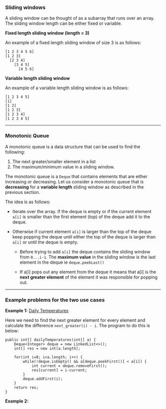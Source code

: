 ### Sliding windows

A sliding window can be thought of as a subarray that runs over an array. The sliding window length can be either fixed or variable.

**Fixed length sliding window (length = 3)**

An example of a fixed length sliding window of size 3 is as follows:

```
[1 2 3 4 5 6]
[1 2 3]
  [2 3 4]
    [3 4 5]
      [4 5 6]
```

**Variable length sliding window**

An example of a variable length sliding window is as follows:

```
[1 2 3 4 5]
[1]
[1 2]
[1 2 3]
[1 2 3 4]
[1 2 3 4 5]
```

------------

### Monotonic Queue

A monotonic queue is a data structure that can be used to find the following:

1. The next greater/smaller element in a list
2. The maximum/minimum value in a sliding window.

The monotonic queue is a `Deque` that contains elements that are either increasing or decreasing. Let us consider a monotonic queue that is **decreasing** for a **variable length** sliding window as described in the previous section.

The idea is as follows:

- Iterate over the array. If the deque is empty or if the current element `a[i]` is smaller than the first element (top) of the deque add it to the deque.
- Otherwise if current element `a[i]` is larger than the top of the deque keep popping the deque until either the top of the deque is larger than `a[i]` or until the deque is empty.

  - Before trying to add `a[i]` the deque contains the sliding window from `0...i-1`. The **maximum value** in the sliding window is the last element in the deque ie `deque.peekLast()`

  - If a[i] pops out any element from the deque it means that a[i] is the **next greater element** of the element it was responsible for popping out.
  

---------------


### Example problems for the two use cases

**Example 1:** [Daily Temperatures](https://leetcode.com/problems/daily-temperatures/)

Here we need to find the next greater element for every element and calculate the difference `next_greater(i) - i`. The program to do this is below:

    public int[] dailyTemperatures(int[] a) {
        Deque<Integer> deque = new LinkedList<>();
        int[] res = new int[a.length];
        
        for(int i=0; i<a.length; i++) {
            while(!deque.isEmpty() && a[deque.peekFirst()] < a[i]) {
                int current = deque.removeFirst();
                res[current] = i-current;
            }
            deque.addFirst(i);
        }
        return res;
    } 
    
**Example 2:** 
